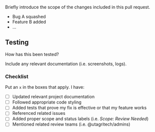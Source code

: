 Briefly introduce the scope of the changes included in this pull request.

- Bug A squashed
- Feature B added
- ...

## Testing

How has this been tested?

Include any relevant documentation (i.e. screenshots, logs).

### Checklist
Put an `x` in the boxes that apply. I have:
- [ ] Updated relevant project documentation
- [ ] Followed appropriate code styling
- [ ] Added tests that prove my fix is effective or that my feature works
- [ ] Referenced related issues
- [ ] Added proper scope and status labels (i.e. *Scope: Review Needed*)
- [ ] Mentioned related review teams (i.e. @utagritech/admins)